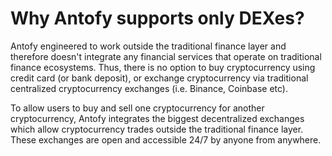 # Why Antofy supports only DEXes?

Antofy engineered to work outside the traditional finance layer and therefore doesn't integrate any financial services that operate on traditional finance ecosystems. Thus, there is no option to buy cryptocurrency using credit card (or bank deposit), or exchange cryptocurrency via traditional centralized cryptocurrency exchanges (i.e. Binance, Coinbase etc).

To allow users to buy and sell one cryptocurrency for another cryptocurrency, Antofy integrates the biggest decentralized exchanges which allow cryptocurrency trades outside the traditional finance layer. These exchanges are open and accessible 24/7 by anyone from anywhere.


